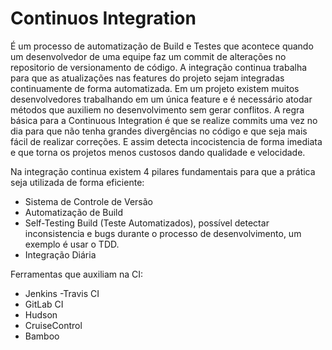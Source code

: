 # Continuos Integration 

É um processo de automatização de Build e Testes que acontece quando um desenvolvedor de uma equipe faz um commit de alterações no repositorio de versionamento de código.
A integração continua trabalha para que as atualizações nas features do projeto sejam integradas continuamente de forma automatizada.
Em um projeto existem muitos desenvolvedores trabalhando em um única feature e é necessário atodar métodos que auxiliem no desenvolvimento sem gerar conflitos.
A regra básica para a Continuous Integration é que se realize commits uma vez no dia para que não tenha grandes divergências no código e que seja mais fácil de realizar correções. E assim detecta incocistencia de forma imediata e que torna os projetos menos custosos dando qualidade e velocidade.

Na integração continua existem 4 pilares fundamentais para que a prática seja utilizada de forma eficiente:

* Sistema de Controle de Versão
* Automatização de Build
* Self-Testing Build (Teste Automatizados), possível detectar inconsistencia e bugs durante o processo de desenvolvimento, um exemplo é usar o TDD.
* Integração Diária

Ferramentas que auxiliam na CI:
 - Jenkins
 -Travis CI
 - GitLab CI
 - Hudson
 - CruiseControl
 - Bamboo

 